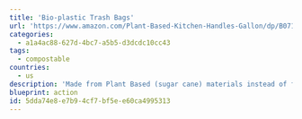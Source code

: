 ```yaml
---
title: 'Bio-plastic Trash Bags'
url: 'https://www.amazon.com/Plant-Based-Kitchen-Handles-Gallon/dp/B071JMFKM5/'
categories:
  - a1a4ac88-627d-4bc7-a5b5-d3dcdc10cc43
tags:
  - compostable
countries:
  - us
description: 'Made from Plant Based (sugar cane) materials instead of fossil fuel.'
blueprint: action
id: 5dda74e8-e7b9-4cf7-bf5e-e60ca4995313
---
```

